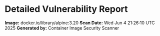# Detailed Vulnerability Report

**Image:** docker.io/library/alpine:3.20
**Scan Date:** Wed Jun  4 21:26:10 UTC 2025
**Generated by:** Container Image Security Scanner

